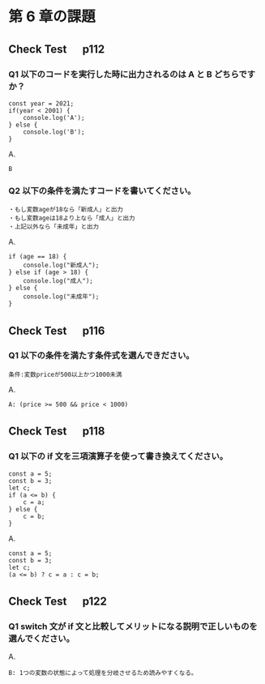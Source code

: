 # 第 6 章の課題

## Check Test 　 p112

### Q1 以下のコードを実行した時に出力されるのは A と B どちらですか？

    const year = 2021;
    if(year < 2001) {
    	console.log('A');
    } else {
    	console.log('B');
    }

A.

    B

### Q2 以下の条件を満たすコードを書いてください。

    ・もし変数ageが18なら「新成人」と出力
    ・もし変数ageは18より上なら「成人」と出力
    ・上記以外なら「未成年」と出力

A.

    if (age == 18) {
        console.log("新成人");
    } else if (age > 18) {
        console.log("成人");
    } else {
        console.log("未成年");
    }

## Check Test 　 p116

### Q1 以下の条件を満たす条件式を選んできださい。

    条件:変数priceが500以上かつ1000未満

A.

    A: (price >= 500 && price < 1000)

## Check Test 　 p118

### Q1 以下の if 文を三項演算子を使って書き換えてください。

    const a = 5;
    const b = 3;
    let c;
    if (a <= b) {
        c = a;
    } else {
        c = b;
    }

A.

    const a = 5;
    const b = 3;
    let c;
    (a <= b) ? c = a : c = b;

## Check Test 　 p122

### Q1 switch 文が if 文と比較してメリットになる説明で正しいものを選んでください。

A.

    B: 1つの変数の状態によって処理を分岐させるため読みやすくなる。
